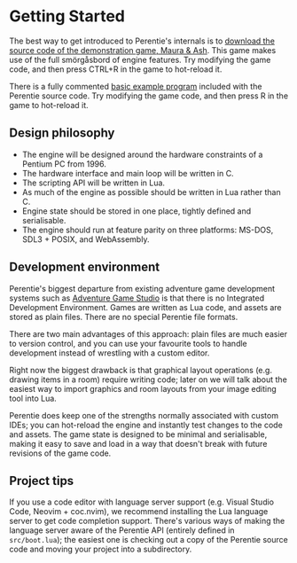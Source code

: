 # Getting Started

The best way to get introduced to Perentie's internals is to [download the source code of the demonstration game, Maura & Ash](https://github.com/moralrecordings/mauraash). This game makes use of the full smörgåsbord of engine features. Try modifying the game code, and then press CTRL+R in the game to hot-reload it.

There is a fully commented [basic example program](https://github.com/moralrecordings/perentie/tree/main/example/main.lua) included with the Perentie source code. Try modifying the game code, and then press R in the game to hot-reload it.


## Design philosophy

- The engine will be designed around the hardware constraints of a Pentium PC from 1996.
- The hardware interface and main loop will be written in C.
- The scripting API will be written in Lua.
- As much of the engine as possible should be written in Lua rather than C.
- Engine state should be stored in one place, tightly defined and serialisable.
- The engine should run at feature parity on three platforms: MS-DOS, SDL3 + POSIX, and WebAssembly.

## Development environment

Perentie's biggest departure from existing adventure game development systems such as [Adventure Game Studio](https://www.adventuregamestudio.co.uk/) is that there is no Integrated Development Environment. Games are written as Lua code, and assets are stored as plain files. There are no special Perentie file formats. 

There are two main advantages of this approach: plain files are much easier to version control, and you can use your favourite tools to handle development instead of wrestling with a custom editor. 

Right now the biggest drawback is that graphical layout operations (e.g. drawing items in a room) require writing code; later on we will talk about the easiest way to import graphics and room layouts from your image editing tool into Lua.

Perentie does keep one of the strengths normally associated with custom IDEs; you can hot-reload the engine and instantly test changes to the code and assets. The game state is designed to be minimal and serialisable, making it easy to save and load in a way that doesn't break with future revisions of the game code.

## Project tips

If you use a code editor with language server support (e.g. Visual Studio Code, Neovim + coc.nvim), we recommend installing the Lua language server to get code completion support. There's various ways of making the language server aware of the Perentie API (entirely defined in `src/boot.lua`); the easiest one is checking out a copy of the Perentie source code and moving your project into a subdirectory.

